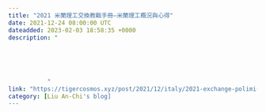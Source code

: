 ```yaml
---
title: "2021 米蘭理工交換教戰手冊—米蘭理工概況與心得"
date: 2021-12-24 08:00:00 UTC
dateadded: 2023-02-03 18:58:35 +0000
description: "
    
      
      
        
        
           "
link: "https://tigercosmos.xyz/post/2021/12/italy/2021-exchange-polimi-school/"
category: [Liu An-Chi's blog]
---
```

